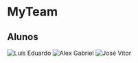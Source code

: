 # MyTeam
## Alunos
![Luís Eduardo](https://avatars.githubusercontent.com/u/30378266?v=4&w=100) ![Alex Gabriel](https://avatars.githubusercontent.com/u/48251728?v=4&w=100) ![José Vitor](https://avatars.githubusercontent.com/u/43173012?v=4w&=100) 
